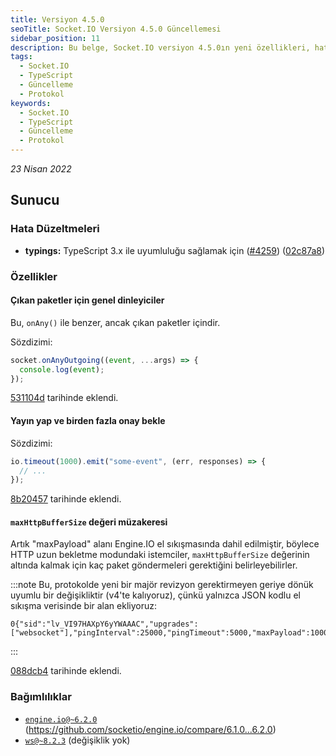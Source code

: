 ```yaml
---
title: Versiyon 4.5.0
seoTitle: Socket.IO Versiyon 4.5.0 Güncellemesi
sidebar_position: 11
description: Bu belge, Socket.IO versiyon 4.5.0ın yeni özellikleri, hata düzeltmeleri ve bağımlılıkları hakkında bilgi vermektedir. Bu sürüm, TypeScript uyumluluğu, genel dinleyiciler ve bağlantı kesilme olayları gibi önemli güncellemeler içerir.
tags: 
  - Socket.IO
  - TypeScript
  - Güncelleme
  - Protokol
keywords: 
  - Socket.IO
  - TypeScript
  - Güncelleme
  - Protokol
---
```

*23 Nisan 2022*

## Sunucu

### Hata Düzeltmeleri

* **typings:** TypeScript 3.x ile uyumluluğu sağlamak için ([#4259](https://github.com/socketio/socket.io/issues/4259)) ([02c87a8](https://github.com/socketio/socket.io/commit/02c87a85614e217b8e7b93753f315790ae9d99f6))

### Özellikler

#### Çıkan paketler için genel dinleyiciler

Bu, `onAny()` ile benzer, ancak çıkan paketler içindir.

Sözdizimi:

```js
socket.onAnyOutgoing((event, ...args) => {
  console.log(event);
});
```

[531104d](https://github.com/socketio/socket.io/commit/531104d332690138b7aab84d5583d6204132c8b4) tarihinde eklendi.

#### Yayın yap ve birden fazla onay bekle

Sözdizimi:

```js
io.timeout(1000).emit("some-event", (err, responses) => {
  // ...
});
```

[8b20457](https://github.com/socketio/socket.io/commit/8b204570a94979bbec307f23ca078f30f5cf07b0) tarihinde eklendi.

#### `maxHttpBufferSize` değeri müzakeresi

Artık "maxPayload" alanı Engine.IO el sıkışmasında dahil edilmiştir, böylece HTTP uzun bekletme modundaki istemciler, `maxHttpBufferSize` değerinin altında kalmak için kaç paket göndermeleri gerektiğini belirleyebilirler.

:::note
Bu, protokolde yeni bir majör revizyon gerektirmeyen geriye dönük uyumlu bir değişikliktir (v4'te kalıyoruz), çünkü yalnızca JSON kodlu el sıkışma verisinde bir alan ekliyoruz:
```
0{"sid":"lv_VI97HAXpY6yYWAAAC","upgrades":["websocket"],"pingInterval":25000,"pingTimeout":5000,"maxPayload":1000000}
```
:::

[088dcb4](https://github.com/socketio/engine.io/commit/088dcb4dff60df39785df13d0a33d3ceaa1dff38) tarihinde eklendi.

### Bağımlılıklar

- [`engine.io@~6.2.0`](https://github.com/socketio/engine.io/releases/tag/6.2.0) (https://github.com/socketio/engine.io/compare/6.1.0...6.2.0)
- [`ws@~8.2.3`](https://github.com/websockets/ws/releases/tag/8.2.3) (değişiklik yok)